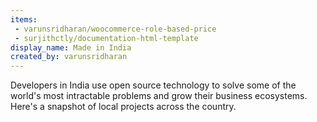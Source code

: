 ```yaml
---
items:
 - varunsridharan/woocommerce-role-based-price
 - surjithctly/documentation-html-template
display_name: Made in India
created_by: varunsridharan
---
```

Developers in India use open source technology to solve some of the world's most intractable problems and grow their business ecosystems. Here's a snapshot of local projects across the country.

